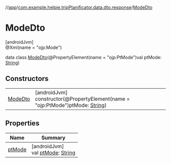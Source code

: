 //[app](../../../index.md)/[com.example.helpie.tripPlanificator.data.dto.response](../index.md)/[ModeDto](index.md)

# ModeDto

[androidJvm]\
@Xml(name = &quot;ojp:Mode&quot;)

data class [ModeDto](index.md)(@PropertyElement(name = &quot;ojp:PtMode&quot;)val ptMode: [String](https://kotlinlang.org/api/latest/jvm/stdlib/kotlin/-string/index.html))

## Constructors

| | |
|---|---|
| [ModeDto](-mode-dto.md) | [androidJvm]<br>constructor(@PropertyElement(name = &quot;ojp:PtMode&quot;)ptMode: [String](https://kotlinlang.org/api/latest/jvm/stdlib/kotlin/-string/index.html)) |

## Properties

| Name | Summary |
|---|---|
| [ptMode](pt-mode.md) | [androidJvm]<br>val [ptMode](pt-mode.md): [String](https://kotlinlang.org/api/latest/jvm/stdlib/kotlin/-string/index.html) |
